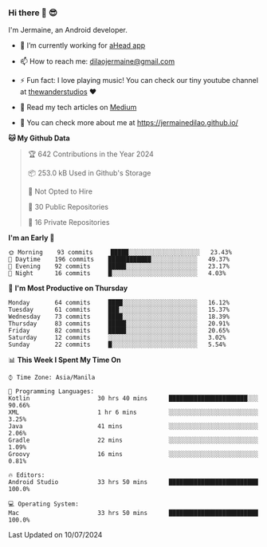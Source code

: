 ### Hi there 👋 😎
I'm Jermaine, an Android developer.

- 🔭 I’m currently working for [aHead app](https://www.ahead-app.com/)

- 📫 How to reach me: dilaojermaine@gmail.com

- ⚡ Fun fact: I love playing music! You can check our tiny youtube channel at [thewanderstudios](https://www.youtube.com/thewanderstudios) ♥️

- 📖 Read my tech articles on [Medium](https://jermainedilao.medium.com/)

- 👀 You can check more about me at https://jermainedilao.github.io/

<!--
**jermainedilao/jermainedilao** is a ✨ _special_ ✨ repository because its `README.md` (this file) appears on your GitHub profile.

Here are some ideas to get you started:

- 🔭 I’m currently working on ...
- 🌱 I’m currently learning ...
- 👯 I’m looking to collaborate on ...
- 🤔 I’m looking for help with ...
- 💬 Ask me about ...
- 📫 How to reach me: ...
- 😄 Pronouns: ...
- ⚡ Fun fact: ...
-->

<!--START_SECTION:waka-->
**🐱 My Github Data** 

> 🏆 642 Contributions in the Year 2024
 > 
> 📦 253.0 kB Used in Github's Storage 
 > 
> 🚫 Not Opted to Hire
 > 
> 📜 30 Public Repositories 
 > 
> 🔑 16 Private Repositories  
 > 
**I'm an Early 🐤** 

```text
🌞 Morning    93 commits     █████░░░░░░░░░░░░░░░░░░░░   23.43% 
🌆 Daytime    196 commits    ████████████░░░░░░░░░░░░░   49.37% 
🌃 Evening    92 commits     █████░░░░░░░░░░░░░░░░░░░░   23.17% 
🌙 Night      16 commits     █░░░░░░░░░░░░░░░░░░░░░░░░   4.03%

```
📅 **I'm Most Productive on Thursday** 

```text
Monday       64 commits     ████░░░░░░░░░░░░░░░░░░░░░   16.12% 
Tuesday      61 commits     ███░░░░░░░░░░░░░░░░░░░░░░   15.37% 
Wednesday    73 commits     ████░░░░░░░░░░░░░░░░░░░░░   18.39% 
Thursday     83 commits     █████░░░░░░░░░░░░░░░░░░░░   20.91% 
Friday       82 commits     █████░░░░░░░░░░░░░░░░░░░░   20.65% 
Saturday     12 commits     ░░░░░░░░░░░░░░░░░░░░░░░░░   3.02% 
Sunday       22 commits     █░░░░░░░░░░░░░░░░░░░░░░░░   5.54%

```


📊 **This Week I Spent My Time On** 

```text
⌚︎ Time Zone: Asia/Manila

💬 Programming Languages: 
Kotlin                   30 hrs 40 mins      ██████████████████████░░░   90.66% 
XML                      1 hr 6 mins         ░░░░░░░░░░░░░░░░░░░░░░░░░   3.25% 
Java                     41 mins             ░░░░░░░░░░░░░░░░░░░░░░░░░   2.06% 
Gradle                   22 mins             ░░░░░░░░░░░░░░░░░░░░░░░░░   1.09% 
Groovy                   16 mins             ░░░░░░░░░░░░░░░░░░░░░░░░░   0.81%

🔥 Editors: 
Android Studio           33 hrs 50 mins      █████████████████████████   100.0%

💻 Operating System: 
Mac                      33 hrs 50 mins      █████████████████████████   100.0%

```


 Last Updated on 10/07/2024
<!--END_SECTION:waka-->

